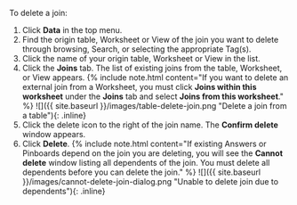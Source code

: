To delete a join:
1. Click **Data** in the top menu.
2. Find the origin table, Worksheet or View of the join you want to delete through browsing, Search, or selecting the appropriate Tag(s).
3. Click the name of your origin table, Worksheet or View in the list.
4. Click the **Joins** tab. The list of existing joins from the table, Worksheet, or View appears.
	{% include note.html content="If you want to delete an external join from a Worksheet, you must click **Joins within this worksheet** under the **Joins** tab and select **Joins from this worksheet**." %}
    ![]({{ site.baseurl }}/images/table-delete-join.png "Delete a join from a table"){: .inline}
5. Click the delete icon to the right of the join name. The **Confirm delete** window appears.
6. Click **Delete**.
	{% include note.html content="If existing Answers or Pinboards depend on the join you are deleting, you will see the **Cannot delete** window listing all dependents of the join. You must delete all dependents before you can delete the join." %}
	![]({{ site.baseurl }}/images/cannot-delete-join-dialog.png "Unable to delete join due to dependents"){: .inline}
